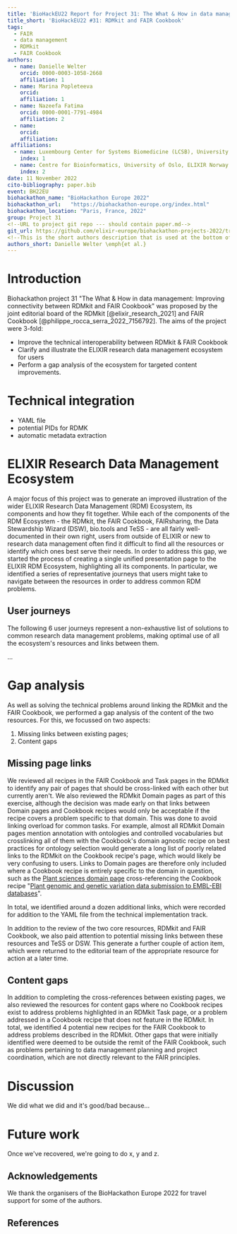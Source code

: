 ```yaml
---
title: 'BioHackEU22 Report for Project 31: The What & How in data management: Improving connectivity between RDMkit and FAIR Cookbook'
title_short: 'BioHackEU22 #31: RDMkit and FAIR Cookbook'
tags:
  - FAIR
  - data management
  - RDMkit
  - FAIR Cookbook
authors:
  - name: Danielle Welter
    orcid: 0000-0003-1058-2668
    affiliation: 1
  - name: Marina Popleteeva 
    orcid:
    affiliation: 1
  - name: Nazeefa Fatima 
    orcid: 0000-0001-7791-4984 
    affiliation: 2
  - name:  
    orcid:
    affiliation: 
 affiliations:
  - name: Luxembourg Center for Systems Biomedicine (LCSB), University of Luxembourg, Esch-sur-Alzette, Luxembourg
    index: 1
  - name: Centre for Bioinformatics, University of Oslo, ELIXIR Norway
    index: 2
date: 11 November 2022
cito-bibliography: paper.bib
event: BH22EU
biohackathon_name: "BioHackathon Europe 2022"
biohackathon_url:   "https://biohackathon-europe.org/index.html"
biohackathon_location: "Paris, France, 2022"
group: Project 31
<!--URL to project git repo --- should contain paper.md-->
git_url: https://github.com/elixir-europe/biohackathon-projects-2022/tree/main/projects/31/bhxiv
<!--This is the short authors description that is used at the bottom of the generated paper.-->
authors_short: Danielle Welter \emph{et al.}
---
```

<!--

The paper.md, bibtex and figure file can be found in this repo:

  https://github.com/journal-of-research-objects/Example-BioHackrXiv-Paper

To modify, please clone the repo. You can generate PDF of the paper by
pasting above link (or yours) in

  http://biohackrxiv.genenetwork.org/

-->

# Introduction

Biohackathon project 31 "The What & How in data management: Improving connectivity between RDMkit and FAIR Cookbook" was proposed by the joint editorial board of the RDMkit [@elixir_research_2021] and FAIR Cookbook [@philippe_rocca_serra_2022_7156792]. The aims of the project were 3-fold:

- Improve the technical interoperability between RDMkit & FAIR Cookbook
- Clarify and illustrate the ELIXIR research data management ecosystem for users
- Perform a gap analysis of the ecosystem for targeted content improvements.


# Technical integration

<!--Bert or Philippe-->

- YAML file
- potential PIDs for RDMK
- automatic metadata extraction


# ELIXIR Research Data Management Ecosystem

A major focus of this project was to generate an improved illustration of the wider ELIXIR Research Data Management (RDM) Ecosystem, its components and how they fit together. While each of the components of the RDM Ecosystem - the RDMkit, the FAIR Cookbook, FAIRsharing, the Data Stewardship Wizard (DSW), bio.tools and TeSS - are all fairly well-documented in their own right, users from outside of ELIXIR or new to research data management often find it difficult to find all the resources or identify which ones best serve their needs. In order to address this gap, we started the process of creating a single unified presentation page to the ELIXIR RDM Ecosystem, highlighting all its components. In particular, we identified a series of representative journeys that users might take to navigate between the resources in order to address common RDM problems. 

## User journeys
<!--Nazeefa, Laura, Marina-->

The following 6 user journeys represent a non-exhaustive list of solutions to common research data management problems, making optimal use of all the ecosystem's resources and links between them. 

...

# Gap analysis
<!--Tooba, Rafael-->

As well as solving the technical problems around linking the RDMkit and the FAIR Cookbook, we performed a gap analysis of the content of the two resources. For this, we focussed on two aspects:

1. Missing links between existing pages;
2. Content gaps 

## Missing page links

We reviewed all recipes in the FAIR Cookbook and Task pages in the RDMkit to identify any pair of pages that should be cross-linked with each other but currently aren't. We also reviewed the RDMkit Domain pages as part of this exercise, although the decision was made early on that links between Domain pages and Cookbook recipes would only be acceptable if the recipe covers a problem specific to that domain. This was done to avoid linking overload for common tasks. For example, almost all RDMkit Domain pages mention annotation with ontologies and controlled vocabularies but crosslinking all of them with the Cookbook's domain agnostic recipe on best practices for ontology selection would generate a long list of poorly related links to the RDMkit on the Cookbook recipe's page, which would likely be very confusing to users. Links to Domain pages are therefore only included where a Cookbook recipe is entirely specific to the domain in question, such as the [Plant sciences domain page](https://rdmkit.elixir-europe.org/plant_sciences#relevant-tools-and-resources) cross-referencing the Cookbook recipe "[Plant genomic and genetic variation data submission to EMBL-EBI databases](https://w3id.org/faircookbook/FCB061)".

In total, we identified around a dozen additional links, which were recorded for addition to the YAML file from the technical implementation track. 

In addition to the review of the two core resources, RDMkit and FAIR Cookbook, we also paid attention to potential missing links between these resources and TeSS or DSW. This generate a further couple of action item, which were returned to the editorial team of the appropriate resource for action at a later time. 

## Content gaps

In addition to completing the cross-references between existing pages, we also reviewed the resources for content gaps where no Cookbook recipes exist to address problems highlighted in an RDMkit Task page, or a problem addressed in a Cookbook recipe that does not feature in the RDMkit. In total, we identified 4 potential new recipes for the FAIR Cookbook to address problems described in the RDMkit. Other gaps that were initially identified were deemed to be outside the remit of the FAIR Cookbook, such as problems pertaining to data management planning and project coordination, which are not directly relevant to the FAIR principles. 


  
  
# Discussion

<!--Danielle-->

We did what we did and it's good/bad because...


# Future work

<!--Rafael-->

Once we've recovered, we're going to do x, y and z.


## Acknowledgements

We thank the organisers of the BioHackathon Europe 2022 for travel support for some of the authors.

## References
